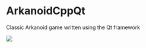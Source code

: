 # ArkanoidCppQt
Classic Arkanoid game written using the Qt framework

![](https://imgur.com/ujukvhc.png)
